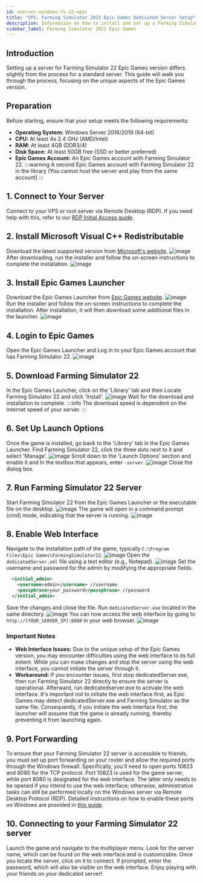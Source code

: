 ```yaml
---
id: vserver-windows-fs-22-epic
title: "VPS: Farming Simulator 2022 Epic Games Dedicated Server Setup"
description: Information on how to install and set up a Farming Simulator 2022 dedicated server for the Epic Games version on your Windows VPS from ZAP-Hosting - ZAP-Hosting.com documentation
sidebar_label: Farming Simulator 2022 Epic Games
---
```


## Introduction
Setting up a server for Farming Simulator 22 Epic Games version differs slightly from the process for a standard server. This guide will walk you through the process, focusing on the unique aspects of the Epic Games version.

## Preparation

Before starting, ensure that your setup meets the following requirements:
- **Operating System:** Windows Server 2016/2019 (64-bit)
- **CPU:** At least 4x 2.4 GHz (AMD/Intel)
- **RAM:** At least 4GB (DDR3/4)
- **Disk Space:** At least 50GB free (SSD or better preferred)
- **Epic Games Account:** An Epic Games account with Farming Simulator 22.
:::warning
A second Epic Games account with Farming Simulator 22 in the library (You cannot host the server and play from the same account)
:::

## 1. Connect to Your Server
Connect to your VPS or root server via Remote Desktop (RDP). If you need help with this, refer to our [RDP Initial Access guide](https://zap-hosting.com/guides/docs/vserver-windows-userdp/).

## 2. Install Microsoft Visual C++ Redistributable
Download the latest supported version from [Microsoft's website](https://learn.microsoft.com/en-US/cpp/windows/latest-supported-vc-redist?view=msvc-170). 
![image](https://i.imgur.com/CuJQYBx.png)
After downloading, run the installer and follow the on-screen instructions to complete the installation.
![image](https://i.imgur.com/xU6oIaX.png)

## 3. Install Epic Games Launcher
Download the Epic Games Launcher from [Epic Games website](https://store.epicgames.com/en-US/download).
![image](https://i.imgur.com/q6Pcq3W.png)
Run the installer and follow the on-screen instructions to complete the installation. After installation, it will then download some additional files in the launcher.
![image](https://i.imgur.com/78rhcdD.png)

## 4. Login to Epic Games
Open the Epic Games Launcher and Log in to your Epic Games account that has Farming Simulator 22.
![image](https://i.imgur.com/9Z8cK0L.png)

## 5. Download Farming Simulator 22
In the Epic Games Launcher, click on the 'Library' tab and then Locate Farming Simulator 22 and click 'Install'.
![image](https://i.imgur.com/au9CunQ.png)
Wait for the download and installation to complete. 
:::info 
The download speed is dependent on the Internet speed of your server.
:::

## 6. Set Up Launch Options
Once the game is installed, go back to the 'Library' tab in the Epic Games Launcher. Find Farming Simulator 22, click the three dots next to it and select 'Manage'.
![image](https://i.imgur.com/90eZz92.png)
Scroll down to the 'Launch Options' section and enable it and In the textbox that appears, enter `-server`.
![image](https://i.imgur.com/yrQonuo.png)
Close the dialog box.

## 7. Run Farming Simulator 22 Server
Start Farming Simulator 22 from the Epic Games Launcher or the executable file on the desktop.
![image](https://i.imgur.com/heXOWdy.png)
The game will open in a command prompt (cmd) mode, indicating that the server is running.
![image](https://i.imgur.com/Izbfu8q.png)

## 8. Enable Web Interface
Navigate to the installation path of the game, typically `C:\Program Files\Epic Games\FarmingSimulator22`.
![image](https://i.imgur.com/bDNvf88.png)
Open the `dedicatedServer.xml` file using a text editor (e.g., Notepad).
![image](https://i.imgur.com/m9rFsle.png)
Set the username and password for the admin by modifying the appropriate fields.
```xml
  <initial_admin>
    <username>admin</username> //username
    <passphrase>your_password</passphrase> //password
  </initial_admin>
```
Save the changes and close the file.
Run `dedicatedServer.exe` located in the same directory.
![image](https://i.imgur.com/4UJoPqv.png)
You can now access the web interface by going to `http://[YOUR_SERVER_IP]:8080` in your web browser.
![image](https://i.imgur.com/NDDmxqq.png)

### Important Notes
- **Web Interface Issues:** Due to the unique setup of the Epic Games version, you may encounter difficulties using the web interface to its full extent. While you can make changes and stop the server using the web interface, you cannot initiate the server through it.
- **Workaround:** If you encounter issues, first stop dedicatedServer.exe, then run Farming Simulator 22 directly to ensure the server is operational. Afterward, run dedicatedserver.exe to activate the web interface. It's important not to initiate the web interface first, as Epic Games may detect dedicatedServer.exe and Farming Simulator as the same file. Consequently, if you initiate the web interface first, the launcher will assume that the game is already running, thereby preventing it from launching again.

## 9. Port Forwarding
To ensure that your Farming Simulator 22 server is accessible to friends, you must set up port forwarding on your router and allow the required ports through the Windows firewall. Specifically, you'll need to open ports 10823 and 8080 for the TCP protocol. Port 10823 is used for the game server, while port 8080 is designated for the web interface. The latter only needs to be opened if you intend to use the web interface; otherwise, administrative tasks can still be performed locally on the Windows server via Remote Desktop Protocol (RDP). Detailed instructions on how to enable these ports on Windows are provided in [this guide](https://zap-hosting.com/guides/docs/vserver-windows-port/).

## 10. Connecting to your Farming Simulator 22 server
Launch the game and navigate to the multiplayer menu. Look for the server name, which can be found on the web interface and is customizable. Once you locate the server, click on it to connect. If prompted, enter the password, which will also be visible on the web interface. Enjoy playing with your friends on your dedicated server!
